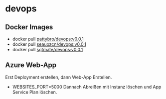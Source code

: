 # devops

## Docker Images
- docker pull [pattybro/devops:v0.0.1](https://hub.docker.com/r/pattybro/devops)
- docker pull [seauozcn/devops:v0.0.1](https://hub.docker.com/r/seauozcn/devops)
- docker pull [sgtmate/devops:v0.0.1](https://hub.docker.com/r/sgtmate/devops)

## Azure Web-App
Erst Deployment erstellen, dann Web-App Erstellen.
- WEBSITES_PORT=5000
Dannach Abreißen mit Instanz löschen und App Service Plan löschen.


